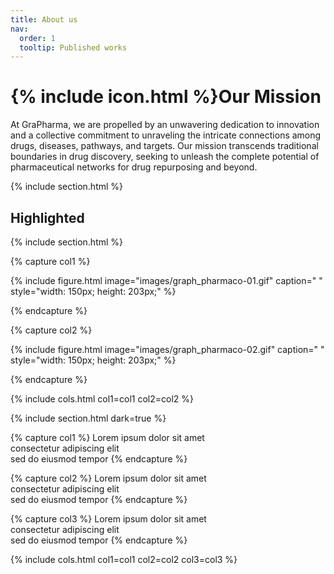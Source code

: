 ```yaml
---
title: About us
nav:
  order: 1
  tooltip: Published works
---
```



# {% include icon.html %}Our Mission

At GraPharma, we are propelled by an unwavering dedication to innovation and a collective commitment to unraveling the intricate connections among drugs, diseases, pathways, and targets. Our mission transcends traditional boundaries in drug discovery, seeking to unleash the complete potential of pharmaceutical networks for drug repurposing and beyond.

{% include section.html %}

## Highlighted

{% include section.html %}


{% capture col1 %}

{%
  include figure.html
  image="images/graph_pharmaco-01.gif"
  caption=" "
  style="width: 150px; height: 203px;" <!-- Adjust width and height as needed -->
%}

{% endcapture %}

{% capture col2 %}

{%
  include figure.html
  image="images/graph_pharmaco-02.gif"
  caption=" "
  style="width: 150px; height: 203px;" <!-- Adjust width and height as needed -->
%}

{% endcapture %}

{% include cols.html col1=col1 col2=col2 %}

{% include section.html dark=true %}

{% capture col1 %}
Lorem ipsum dolor sit amet  
consectetur adipiscing elit  
sed do eiusmod tempor
{% endcapture %}

{% capture col2 %}
Lorem ipsum dolor sit amet  
consectetur adipiscing elit  
sed do eiusmod tempor
{% endcapture %}

{% capture col3 %}
Lorem ipsum dolor sit amet  
consectetur adipiscing elit  
sed do eiusmod tempor
{% endcapture %}

{% include cols.html col1=col1 col2=col2 col3=col3 %}
